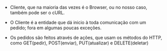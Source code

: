  - Cliente, que na maioria das vezes é o Browser, ou no nosso caso, também pode ser o cURL. 
 
 - O Cliente é a entidade que dá inicio à toda comunicação com um pedido; fora em algumas poucas exceções.
 - Os pedidos são feitos através de ações, que usam os métodos do HTTP, como GET(pedir), POST(enviar), PUT(atualizar) e DELETE(deletar)